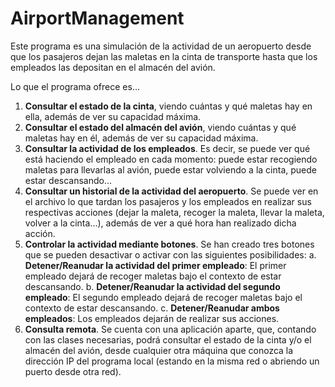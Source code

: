 # AirportManagement

Este programa es una simulación de la actividad de un aeropuerto desde que los pasajeros dejan las maletas en la cinta de transporte hasta que los empleados las depositan en el almacén del avión.

Lo que el programa ofrece es…
  1.	<b>Consultar el estado de la cinta</b>, viendo cuántas y qué maletas hay en ella, además de ver su capacidad máxima.
  2.	<b>Consultar el estado del almacén del avión</b>, viendo cuántas y qué maletas hay en él, además de ver su capacidad máxima.
  3.	<b>Consultar la actividad de los empleados</b>. Es decir, se puede ver qué está haciendo el empleado en cada momento: puede estar        recogiendo maletas para llevarlas al avión, puede estar volviendo a la cinta, puede estar descansando…
  4.	<b>Consultar un historial de la actividad del aeropuerto</b>. Se puede ver en el archivo lo que tardan los pasajeros y los empleados en realizar sus respectivas acciones (dejar la maleta, recoger la maleta, llevar la maleta, volver a la cinta...), además de ver a qué hora han realizado dicha acción.
  5.	<b>Controlar la actividad mediante botones</b>. Se han creado tres botones que se pueden desactivar o activar con las siguientes posibilidades:
    a.	<b>Detener/Reanudar la actividad del primer empleado</b>: El primer empleado dejará de recoger maletas bajo el contexto de estar descansando.
    b.	<b>Detener/Reanudar la actividad del segundo empleado</b>: El segundo empleado dejará de recoger maletas bajo el contexto de estar descansando. 
    c.	<b>Detener/Reanudar ambos empleados</b>:  Los empleados dejarán de realizar sus acciones.
  6.	<b>Consulta remota</b>. Se cuenta con una aplicación aparte, que, contando con las clases necesarias, podrá consultar el estado de la cinta y/o el almacén del avión, desde cualquier otra máquina que conozca la dirección IP del programa local (estando en la misma red o abriendo un puerto desde otra red).


